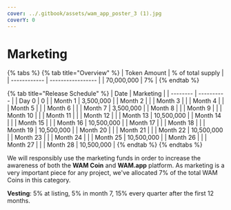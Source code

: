 ```yaml
---
cover: ../.gitbook/assets/wam_app_poster_3 (1).jpg
coverY: 0
---
```


# Marketing

{% tabs %}
{% tab title="Overview" %}
| Token Amount | % of total supply |
| ------------ | ----------------- |
| 70,000,000   | 7%                |
{% endtab %}

{% tab title="Release Schedule" %}
| Date     | Marketing  |
| -------- | ---------- |
| Day 0    | 0          |
| Month 1  | 3,500,000  |
| Month 2  |            |
| Month 3  |            |
| Month 4  |            |
| Month 5  |            |
| Month 6  |            |
| Month 7  | 3,500,000  |
| Month 8  |            |
| Month 9  |            |
| Month 10 |            |
| Month 11 |            |
| Month 12 |            |
| Month 13 | 10,500,000 |
| Month 14 |            |
| Month 15 |            |
| Month 16 | 10,500,000 |
| Month 17 |            |
| Month 18 |            |
| Month 19 | 10,500,000 |
| Month 20 |            |
| Month 21 |            |
| Month 22 | 10,500,000 |
| Month 23 |            |
| Month 24 |            |
| Month 25 | 10,500,000 |
| Month 26 |            |
| Month 27 |            |
| Month 28 | 10,500,000 |
{% endtab %}
{% endtabs %}

We will responsibly use the marketing funds in order to increase the awareness of both the **WAM Coin** and **WAM.app** platform. As marketing is a very important piece for any project, we've allocated 7% of the total WAM Coins in this category.

**Vesting**: 5% at listing, 5% in month 7, 15% every quarter after the first 12 months.
